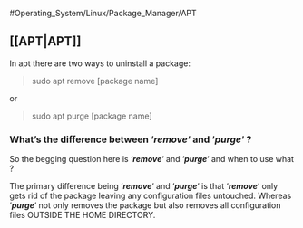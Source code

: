 #Operating_System/Linux/Package_Manager/APT 

## [[APT|APT]]
In apt there are two ways to uninstall a package:

>sudo apt remove [package name]

or 

>sudo apt purge [package name]

### What’s the difference between ‘**_remove_**‘ and ‘**_purge_**‘ ?

So the begging question here is ‘**_remove_**‘ and ‘**_purge_**‘ and when to use what ?

The primary difference being ‘**_remove_**‘ and ‘**_purge_**‘ is that ‘**_remove_**‘ only gets rid of the package leaving any configuration files untouched. Whereas ‘**_purge_**‘ not only removes the package but also removes all configuration files OUTSIDE THE HOME DIRECTORY.


